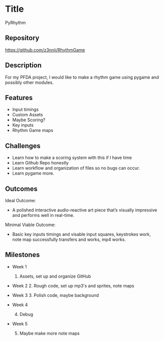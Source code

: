 # Title
PyRhythm

## Repository
https://github.com/z3nnii/RhythmGame

## Description
For my PFDA project, I would like to make a rhythm game using pygame and possibly other modules.

## Features
- Input timings
- Custom Assets
- Maybe Scoring?
- Key inputs
- Rhythm Game maps


## Challenges
- Learn how to make a scoring system with this if I have time
- Learn Github Repo honestly
- Learn workflow and organization of files so no bugs can occur.
- Learn pygame more.


## Outcomes
Ideal Outcome:
- A polished interactive audio-reactive art piece that’s visually impressive and performs well in real-time.

Minimal Viable Outcome:
- Basic key inputs timings and visable input squares, keystrokes work, note map successfully transfers and works, mp4 works.

## Milestones

- Week 1
  1. Assets, set up and organize GitHub

- Week 2
  2.  Rough code, set up mp3's and sprites, note maps

- Week 3
  3. Polish code, maybe background

- Week 4

  4. Debug

- Week 5

  5. Maybe make more note maps